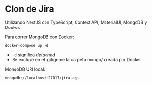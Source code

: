 # Clon de Jira

Utilizando NextJS con TypeScript, Context API, MaterialUI, MongoDB y Docker.

Para correr MongoDB con Docker:

```
docker-compose up -d
```

- -d significa _detached_
- Se excluye en el .gitignore la carpeta mongo/ creada por Docker

MongoDB URI local:

```
mongodb://localhost:27017/jira-app
```
